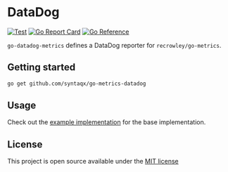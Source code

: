# DataDog

[![Test](https://github.com/syntaqx/go-metrics-datadog/actions/workflows/test.yml/badge.svg)](https://github.com/syntaqx/go-metrics-datadog/actions/workflows/test.yml)
[![Go Report Card](https://goreportcard.com/badge/github.com/syntaqx/go-metrics-datadog)](https://goreportcard.com/report/github.com/syntaqx/go-metrics-datadog)
[![Go Reference](https://pkg.go.dev/badge/github.com/syntaqx/go-metrics-datadog.svg)](https://pkg.go.dev/github.com/syntaqx/go-metrics-datadog)

`go-datadog-metrics` defines a DataDog reporter for `recrowley/go-metrics`.

## Getting started

```sh
go get github.com/syntaqx/go-metrics-datadog
```

## Usage

Check out the [example implementation](./example) for the base implementation.

## License

This project is open source available under the [MIT license](./LICENSE)
